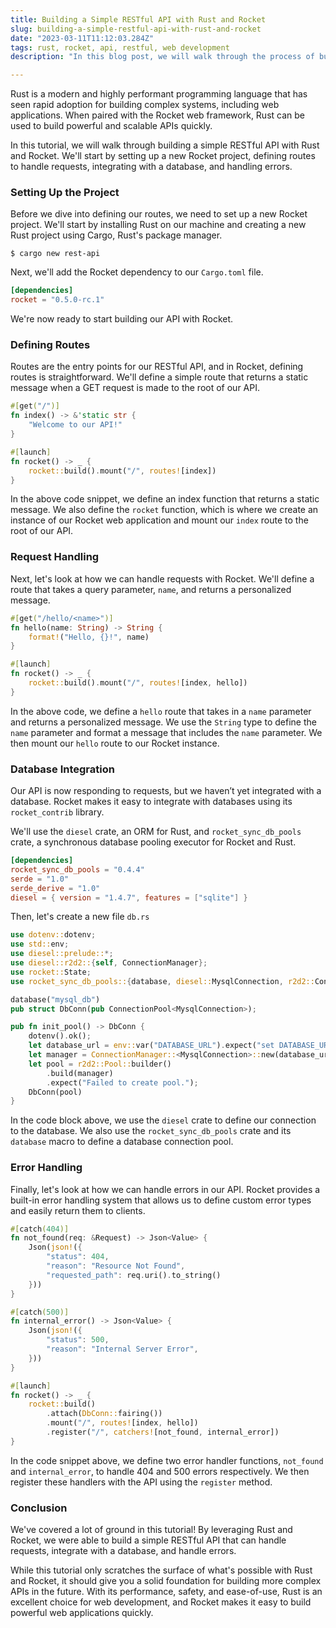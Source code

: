 ```yaml
---
title: Building a Simple RESTful API with Rust and Rocket
slug: building-a-simple-restful-api-with-rust-and-rocket
date: "2023-03-11T11:12:03.284Z"
tags: rust, rocket, api, restful, web development
description: "In this blog post, we will walk through the process of building a simple RESTful API with Rust and the Rocket web framework. We'll cover topics such as request handling, routing, database integration, and error handling, providing a solid foundation for creating a scalable and reliable API. By the end of this post, you'll have a clear understanding of how to leverage Rust and Rocket to build powerful web applications."

---
```


Rust is a modern and highly performant programming language that has seen rapid adoption for building complex systems, including web applications. When paired with the Rocket web framework, Rust can be used to build powerful and scalable APIs quickly.

In this tutorial, we will walk through building a simple RESTful API with Rust and Rocket. We'll start by setting up a new Rocket project, defining routes to handle requests, integrating with a database, and handling errors. 

### Setting Up the Project

Before we dive into defining our routes, we need to set up a new Rocket project. We'll start by installing Rust on our machine and creating a new Rust project using Cargo, Rust's package manager.

```
$ cargo new rest-api
```

Next, we'll add the Rocket dependency to our `Cargo.toml` file.

```toml
[dependencies]
rocket = "0.5.0-rc.1"
```
We're now ready to start building our API with Rocket.

### Defining Routes
Routes are the entry points for our RESTful API, and in Rocket, defining routes is straightforward. We'll define a simple route that returns a static message when a GET request is made to the root of our API.

```rust
#[get("/")]
fn index() -> &'static str {
    "Welcome to our API!"
}

#[launch]
fn rocket() -> _ {
    rocket::build().mount("/", routes![index])
}
```
In the above code snippet, we define an index function that returns a static message. We also define the `rocket` function, which is where we create an instance of our Rocket web application and mount our `index` route to the root of our API.

### Request Handling

Next, let's look at how we can handle requests with Rocket. We'll define a route that takes a query parameter, `name`, and returns a personalized message.

```rust
#[get("/hello/<name>")]
fn hello(name: String) -> String {
    format!("Hello, {}!", name)
}

#[launch]
fn rocket() -> _ {
    rocket::build().mount("/", routes![index, hello])
}
```

In the above code, we define a `hello` route that takes in a `name` parameter and returns a personalized message. We use the `String` type to define the `name` parameter and format a message that includes the `name` parameter. We then mount our `hello` route to our Rocket instance.

### Database Integration

Our API is now responding to requests, but we haven’t yet integrated with a database. Rocket makes it easy to integrate with databases using its `rocket_contrib` library.

We'll use the `diesel` crate, an ORM for Rust, and `rocket_sync_db_pools` crate, a synchronous database pooling executor for Rocket and Rust.

```toml
[dependencies]
rocket_sync_db_pools = "0.4.4"
serde = "1.0"
serde_derive = "1.0"
diesel = { version = "1.4.7", features = ["sqlite"] }
```
Then, let's create a new file `db.rs`

```rust
use dotenv::dotenv;
use std::env;
use diesel::prelude::*;
use diesel::r2d2::{self, ConnectionManager};
use rocket::State;
use rocket_sync_db_pools::{database, diesel::MysqlConnection, r2d2::ConnectionPool};

database("mysql_db")
pub struct DbConn(pub ConnectionPool<MysqlConnection>);

pub fn init_pool() -> DbConn {
    dotenv().ok();
    let database_url = env::var("DATABASE_URL").expect("set DATABASE_URL");
    let manager = ConnectionManager::<MysqlConnection>::new(database_url);
    let pool = r2d2::Pool::builder()
        .build(manager)
        .expect("Failed to create pool.");
    DbConn(pool)
}
```
In the code block above, we use the `diesel` crate to define our connection to the database. We also use the `rocket_sync_db_pools` crate and its `database` macro to define a database connection pool.

### Error Handling

Finally, let's look at how we can handle errors in our API. Rocket provides a built-in error handling system that allows us to define custom error types and easily return them to clients.

```rust
#[catch(404)]
fn not_found(req: &Request) -> Json<Value> {
    Json(json!({
        "status": 404,
        "reason": "Resource Not Found",
        "requested_path": req.uri().to_string()
    }))
}

#[catch(500)]
fn internal_error() -> Json<Value> {
    Json(json!({
        "status": 500,
        "reason": "Internal Server Error",
    }))
}

#[launch]
fn rocket() -> _ {
    rocket::build()
        .attach(DbConn::fairing())
        .mount("/", routes![index, hello])
        .register("/", catchers![not_found, internal_error])
}
```

In the code snippet above, we define two error handler functions, `not_found` and `internal_error`, to handle 404 and 500 errors respectively. We then register these handlers with the API using the `register` method.

### Conclusion

We've covered a lot of ground in this tutorial! By leveraging Rust and Rocket, we were able to build a simple RESTful API that can handle requests, integrate with a database, and handle errors. 

While this tutorial only scratches the surface of what's possible with Rust and Rocket, it should give you a solid foundation for building more complex APIs in the future. With its performance, safety, and ease-of-use, Rust is an excellent choice for web development, and Rocket makes it easy to build powerful web applications quickly.
